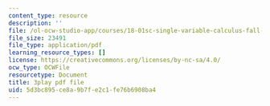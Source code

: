 ```yaml
---
content_type: resource
description: ''
file: /ol-ocw-studio-app/courses/18-01sc-single-variable-calculus-fall-2010/5d3bc895ce8a9b7fe2c1fe76b6908ba4_rqkvDrYmKcc.pdf
file_size: 23491
file_type: application/pdf
learning_resource_types: []
license: https://creativecommons.org/licenses/by-nc-sa/4.0/
ocw_type: OCWFile
resourcetype: Document
title: 3play pdf file
uid: 5d3bc895-ce8a-9b7f-e2c1-fe76b6908ba4
---
```

